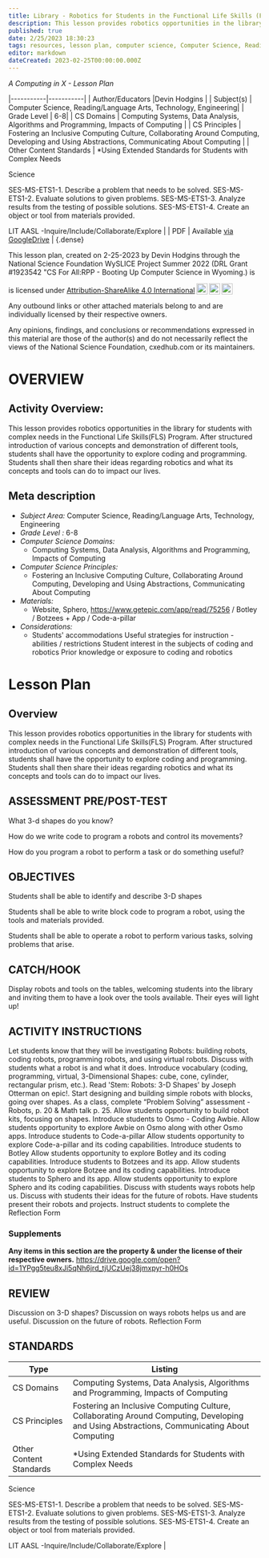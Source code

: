 ```yaml
---
title: Library - Robotics for Students in the Functional Life Skills (FLS) Program
description: This lesson provides robotics opportunities in the library for students with complex needs in the Functional Life Skills(FLS) Program. After structured introduction of various concepts and demonstration of different tools, students shall have the opportunity to explore coding and programming. Students shall then share their ideas regarding robotics and what its concepts and tools can do to impact our lives.
published: true
date: 2/25/2023 18:30:23
tags: resources, lesson plan, computer science, Computer Science, Reading/Language Arts, Technology, Engineering 
editor: markdown
dateCreated: 2023-02-25T00:00:00.000Z
---
```

*A Computing in X - Lesson Plan*

|-----------|-----------|
| Author/Educators |Devin Hodgins |
| Subject(s) | Computer Science, Reading/Language Arts, Technology, Engineering|
| Grade Level | 6-8|
| CS Domains | Computing Systems, Data Analysis, Algorithms and Programming, Impacts of Computing |
| CS Principles | Fostering an Inclusive Computing Culture, Collaborating Around Computing, Developing and Using Abstractions, Communicating About Computing |
| Other Content Standards | *Using Extended Standards for Students with Complex Needs


Science


SES-MS-ETS1-1. Describe a problem that needs to be solved.
SES-MS-ETS1-2. Evaluate solutions to given problems. 
SES-MS-ETS1-3. Analyze results from the testing of possible solutions. 
SES-MS-ETS1-4. Create an object or tool from materials provided. 


LIT
AASL -Inquire/Include/Collaborate/Explore | 
| PDF | Available [via GoogleDrive](https://drive.google.com/open?id=11xwr_T6X1f22tEoPYEyz9bnznU5mxuui) |
{.dense}






This lesson plan, created on 2-25-2023 by Devin Hodgins through the National Science Foundation WySLICE Project Summer 2022 (DRL Grant #1923542 "CS For All:RPP - Booting Up Computer Science in Wyoming.) is  <p xmlns:cc="http://creativecommons.org/ns#" >  is licensed under <a href="http://creativecommons.org/licenses/by-sa/4.0/?ref=chooser-v1" target="_blank" rel="license noopener noreferrer" style="display:inline-block;">Attribution-ShareAlike 4.0 International<img style="height:22px!important;margin-left:3px;vertical-align:text-bottom;" src="https://mirrors.creativecommons.org/presskit/icons/cc.svg?ref=chooser-v1"><img style="height:22px!important;margin-left:3px;vertical-align:text-bottom;" src="https://mirrors.creativecommons.org/presskit/icons/by.svg?ref=chooser-v1"><img style="height:22px!important;margin-left:3px;vertical-align:text-bottom;" src="https://mirrors.creativecommons.org/presskit/icons/sa.svg?ref=chooser-v1"></a></p>


Any outbound links or other attached materials belong to and are individually licensed by their respective owners. 


Any opinions, findings, and conclusions or recommendations expressed in this material are those of the author(s) and do not necessarily reflect the views of the National Science Foundation, cxedhub.com or its maintainers.


# OVERVIEW
## Activity Overview:  
This lesson provides robotics opportunities in the library for students with complex needs in the Functional Life Skills(FLS) Program. After structured introduction of various concepts and demonstration of different tools, students shall have the opportunity to explore coding and programming. Students shall then share their ideas regarding robotics and what its concepts and tools can do to impact our lives.
## Meta description
+ *Subject Area:* Computer Science, Reading/Language Arts, Technology, Engineering 
+ *Grade Level :* 6-8 
+ *Computer Science Domains:*
   + Computing Systems, Data Analysis, Algorithms and Programming, Impacts of Computing
+ *Computer Science Principles:*
   + Fostering an Inclusive Computing Culture, Collaborating Around Computing, Developing and Using Abstractions, Communicating About Computing
+ *Materials:* 
   + Website, Sphero, https://www.getepic.com/app/read/75256 / Botley / Botzees + App / Code-a-pillar
+ *Considerations:*
   + Students' accommodations
Useful strategies for instruction - abilities / restrictions 
Student interest in the subjects of coding and robotics
Prior knowledge or exposure to coding and robotics


# Lesson Plan
## Overview
This lesson provides robotics opportunities in the library for students with complex needs in the Functional Life Skills(FLS) Program. After structured introduction of various concepts and demonstration of different tools, students shall have the opportunity to explore coding and programming. Students shall then share their ideas regarding robotics and what its concepts and tools can do to impact our lives.
## ASSESSMENT PRE/POST-TEST
What 3-d shapes do you know?


How do we write code to program a robots and control its movements?


How do you program a robot to perform a task or do something useful?
## OBJECTIVES
Students shall be able to identify and describe 3-D shapes


Students shall be able to write block code to program a robot, using the tools and materials provided.


Students shall be able to operate a robot to perform various tasks, solving problems that arise.


## CATCH/HOOK
Display robots and tools on the tables, welcoming students into the library and inviting them to have a look over the tools available. Their eyes will light up!


## ACTIVITY INSTRUCTIONS
Let students know that they will be investigating Robots: building robots, coding robots, programming robots, and using virtual robots.
Discuss with students what a robot is and what it does.
Introduce vocabulary (coding, programming, virtual, 3-Dimensional Shapes: cube, cone, cylinder, rectangular prism, etc.).
Read 'Stem: Robots: 3-D Shapes' by Joseph Otterman on epic!.
Start designing and building simple robots with blocks, going over shapes.
As a class, complete “Problem Solving” assessment - Robots, p. 20 & Math talk p. 25.
Allow students opportunity to build robot kits, focusing on shapes.
Introduce students to Osmo - Coding Awbie.
Allow students opportunity to explore Awbie on Osmo along with other Osmo apps.
Introduce students to Code-a-pillar
Allow students opportunity to explore Code-a-pillar and its coding capabilities.
Introduce students to Botley 
Allow students opportunity to explore Botley and its coding capabilities.
Introduce students to Botzees and its app.
Allow students opportunity to explore Botzee and its coding capabilities.
Introduce students to Sphero and its app.
Allow students opportunity to explore Sphero and its coding capabilities.
Discuss with students ways robots help us.
Discuss with students their ideas for the future of robots.
Have students present their robots and projects.
Instruct students to complete the Reflection Form


### Supplements
**Any items in this section are the property & under the license of their respective owners.**
https://drive.google.com/open?id=1YPgg5teu8xJi5qNh6jrd_tjUCzUej38jmxpyr-h0HOs




## REVIEW
Discussion on 3-D shapes?
Discussion on ways robots helps us and are useful.
Discussion on the future of robots.
Reflection Form
## STANDARDS        
| Type | Listing | 
|-----------|-----------|
| CS Domains  | Computing Systems, Data Analysis, Algorithms and Programming, Impacts of Computing|
| CS Principles   | Fostering an Inclusive Computing Culture, Collaborating Around Computing, Developing and Using Abstractions, Communicating About Computing|
| Other Content Standards | *Using Extended Standards for Students with Complex Needs


Science


SES-MS-ETS1-1. Describe a problem that needs to be solved.
SES-MS-ETS1-2. Evaluate solutions to given problems. 
SES-MS-ETS1-3. Analyze results from the testing of possible solutions. 
SES-MS-ETS1-4. Create an object or tool from materials provided. 


LIT
AASL -Inquire/Include/Collaborate/Explore  |
